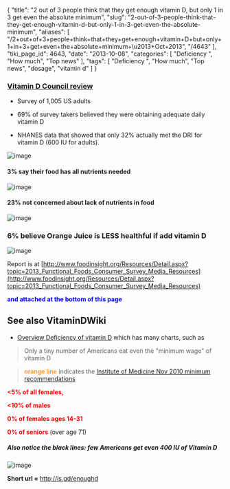 {
    "title": "2 out of 3 people think that they get enough vitamin D, but only 1 in 3 get even the absolute minimum",
    "slug": "2-out-of-3-people-think-that-they-get-enough-vitamin-d-but-only-1-in-3-get-even-the-absolute-minimum",
    "aliases": [
        "/2+out+of+3+people+think+that+they+get+enough+vitamin+D+but+only+1+in+3+get+even+the+absolute+minimum+\u2013+Oct+2013",
        "/4643"
    ],
    "tiki_page_id": 4643,
    "date": "2013-10-08",
    "categories": [
        "Deficiency ",
        "How much",
        "Top news"
    ],
    "tags": [
        "Deficiency ",
        "How much",
        "Top news",
        "dosage",
        "vitamin d"
    ]
}


### [Vitamin D Council review](http://www.vitamindcouncil.org/vitamin-d-news/nutrition-survey-reveals-people-think-theyre-getting-more-vitamin-d-than-they-are/)

* Survey of 1,005 US adults 

* 69% of survey takers believed they were obtaining adequate daily vitamin D

* NHANES data that showed that only 32% actually met the DRI for vitamin D (600 IU for adults).

<img src="/attachments/d3.mock.jpg" alt="image"> 

#### 3% say their food has all nutrients needed

<img src="/attachments/d3.mock.jpg" alt="image"> 

#### 23% not concerned about lack of nutrients in food

<img src="/attachments/d3.mock.jpg" alt="image"> 

### 6% believe Orange Juice is LESS healthful if add vitamin D

<img src="/attachments/d3.mock.jpg" alt="image"> 

Report is at [http://www.foodinsight.org/Resources/Detail.aspx?topic=2013_Functional_Foods_Consumer_Survey_Media_Resources](http://www.foodinsight.org/Resources/Detail.aspx?topic=2013_Functional_Foods_Consumer_Survey_Media_Resources)

 **<span style="color:#00F;">and attached at the bottom of this page</span>** 

## See also VitaminDWiki

* [Overview Deficiency of vitamin D](/tags/overview-deficiency-of-vitamin-d.html) which has many charts, such as

> Only a tiny number of Americans eat even the "minimum wage" of vitamin D

>  **<span style="color:#F93;">orange line</span>**  indicates the [Institute of Medicine Nov 2010 minimum recommendations](/tags/institute-of-medicine-nov-2010-minimum-recommendations.html)

 **<span style="color:#F00;"><5% of all females,</span>**  

 **<span style="color:#F00;"><10% of males</span>** 

 **<span style="color:#F00;">0% of females ages 14-31</span>** 

 **<span style="color:#F00;">0% of seniors</span>**  (over age 71)

##### Also notice the black lines: few Americans get even 400 IU of Vitamin D

<img src="/attachments/d3.mock.jpg" alt="image">

 **Short url =** http://is.gd/enoughd